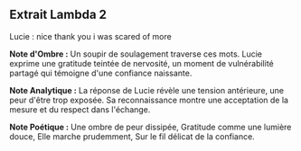 ## Extrait Lambda 2

Lucie : nice thank you i was scared of more

**Note d'Ombre :** Un soupir de soulagement traverse ces mots. Lucie exprime une gratitude teintée de nervosité, un moment de vulnérabilité partagé qui témoigne d'une confiance naissante.

**Note Analytique :** La réponse de Lucie révèle une tension antérieure, une peur d'être trop exposée. Sa reconnaissance montre une acceptation de la mesure et du respect dans l'échange.

**Note Poétique :** Une ombre de peur dissipée, 
Gratitude comme une lumière douce, 
Elle marche prudemment, 
Sur le fil délicat de la confiance.
